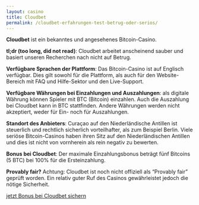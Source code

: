 ```yaml
---
layout: casino
title: Cloudbet
permalink: /cloudbet-erfahrungen-test-betrug-oder-serios/
---
```


<strong>Cloudbet</strong> ist ein bekanntes und angesehenes Bitcoin-Casino.

<strong>tl;dr (too long, did not read)</strong>: Cloudbet arbeitet anscheinend sauber und basiert unseren Recherchen nach nicht auf Betrug.

<strong>Verfügbare Sprachen der Plattform</strong>: Das Bitcoin-Casino ist auf Englisch verfügbar. Dies gilt sowohl für die Plattform, als auch für den Website-Bereich mit FAQ und Hilfe-Sektor und den Live-Support.

<strong>Verfügbare Währungen bei Einzahlungen und Auszahlungen</strong>: als digitale Währung können Spieler mit BTC (Bitcoin) einzahlen. Auch die Auszahlung bei Cloudbet kann in BTC stattfinden. Andere Währungen werden nicht akzeptiert, weder für Ein- noch für Auszahlungen.

<strong>Standort des Anbieters</strong>: Curaçao auf den Niederländische Antillen ist steuerlich und rechtlich sicherlich vorteilhafter, als zum Beispiel Berlin. Viele seriöse Bitcoin-Casinos haben ihren Sitz auf den Niederländischen Antillen und dies ist nicht von vornherein als rein negativ zu bewerten.

<strong>Bonus bei Cloudbet</strong>: Der maximale Einzahlungsbonus beträgt fünf Bitcoins (5 BTC) bei 100% für die Ersteinzahlung.

<strong>Provably fair?</strong> Achtung: Cloudbet ist noch nicht offiziell als “Provably fair” geprüft worden. Ein relativ guter Ruf des Casinos gewährleistet jedoch die nötige Sicherheit.

<a rel="nofollow" target="_blank" href="http://bitcoincasinodeutsch.de/go/link/cloudbet/" class="myButton">jetzt Bonus bei Cloudbet sichern</a>
